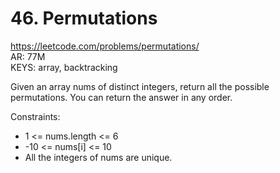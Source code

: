 # 46. Permutations

https://leetcode.com/problems/permutations/  
AR: 77M  
KEYS: array, backtracking  

Given an array nums of distinct integers, return all the possible permutations. You can return the answer in any order.

Constraints:
- 1 <= nums.length <= 6
- -10 <= nums[i] <= 10
- All the integers of nums are unique.
